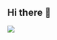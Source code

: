 ## Hi there 👋

<!--
**Marina-mfs/Marina-mfs** is a ✨ _special_ ✨ repository because its `README.md` (this file) appears on your GitHub profile.

Here are some ideas to get you started:

- 🔭 I’m currently working on i don´t work
- 🌱 I’m currently learning Harry Potter 
- 👯 I’m looking to collaborate on criminal expertise
- 🤔 I’m looking for help with my hogwarts letter
- 💬 Ask me about harry potter, stranger things, books, films,series
- 📫 How to reach me: not one place 
- 😄 Pronouns: she/her
- ⚡ Fun fact: I´m dancer
-->
![](https://th.bing.com/th/id/OIP.T2lGe5ky3fF_RbLuwrV8NQHaFL?rs=1&pid=ImgDetMain)

